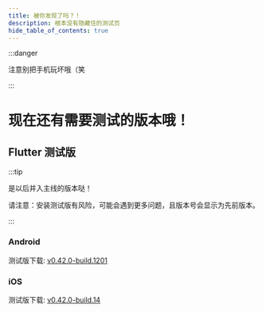 ```yaml
---
title: 被你发现了吗？！
description: 根本没有隐藏住的测试页
hide_table_of_contents: true
---
```


:::danger

注意别把手机玩坏哦（笑

:::

# 现在还有需要测试的版本哦！

## Flutter 测试版

:::tip

是以后并入主线的版本哒！

请注意：安装测试版有风险，可能会遇到更多问题，且版本号会显示为先前版本。

:::

### Android

测试版下载: [v0.42.0-build.1201](https://app-dist-1307054264.file.myqcloud.com/actions/prescore_flutter/201/apk/app-release-signed.apk)

### iOS

测试版下载:
[v0.42.0-build.14](https://app-dist-1307054264.file.myqcloud.com/actions/prescore_flutter_ipa/14/PrescoreFlutter.ipa)
